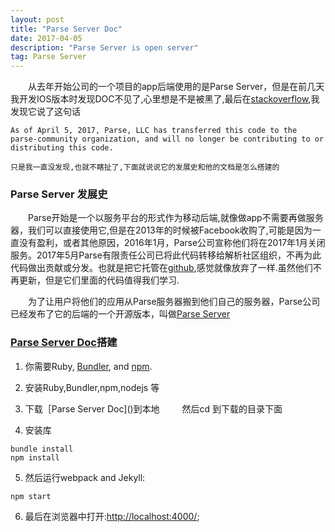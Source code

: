 ```yaml
---
layout: post
title: "Parse Server Doc"
date: 2017-04-05 
description: "Parse Server is open server"
tag: Parse Server 
---   
```


　　从去年开始公司的一个项目的app后端使用的是Parse Server，但是在前几天我开发IOS版本时发现DOC不见了,心里想是不是被黑了,最后在[stackoverflow](www.stackoverflow.com),我发现它说了这句话

```
As of April 5, 2017, Parse, LLC has transferred this code to the parse-community organization, and will no longer be contributing to or distributing this code. 
```

    只是我一直没发现,也就不瞎扯了,下面就说说它的发展史和他的文档是怎么搭建的
 
### Parse Server 发展史
　　Parse开始是一个以服务平台的形式作为移动后端,就像做app不需要再做服务器，我们可以直接使用它,但是在2013年的时候被Facebook收购了,可能是因为一直没有盈利，或者其他原因，2016年1月，Parse公司宣称他们将在2017年1月关闭服务。2017年5月Parse有限责任公司已将此代码转移给解析社区组织，不再为此代码做出贡献或分发。也就是把它托管在[github](www.github.com),感觉就像放弃了一样.虽然他们不再更新，但是它们里面的代码值得我们学习.

　　为了让用户将他们的应用从Parse服务器搬到他们自己的服务器，Parse公司已经发布了它的后端的一个开源版本，叫做[Parse Server](https://github.com/ParsePlatform/)

### [Parse Server Doc](https://github.com/parse-community/docs)搭建

1. 你需要Ruby, [Bundler](http://bundler.io/), and [npm](https://www.npmjs.com/).
　　
2. 安装Ruby,Bundler,npm,nodejs 等

3. 下载［Parse Server Doc]()到本地
　　
然后cd 到下载的目录下面

4. 安装库

```
bundle install
npm install
```

5. 然后运行webpack and Jekyll:

```
npm start
```
6. 最后在浏览器中打开:[http://localhost:4000/](http://localhost:4000/);